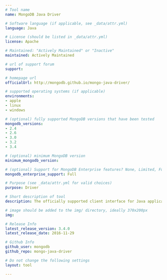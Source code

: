 ```yaml
---
# Tool name
name: MongoDB Java Driver

# Software language (if applicable, see _data/attr.yml)
language: Java

# License (should be listed in _data/attr.yml)
license: Apache

# Maintained: "Actively Maintained" or "Inactive"
maintained: Actively Maintained

# url of support forum
support: 

# homepage url
officialUrl: http://mongodb.github.io/mongo-java-driver/

# supported operating systems (if applicable)
environments:
- apple
- linux
- windows

# (optional) fully supported MongoDB versions that have been tested
mongodb_versions:
- 2.4
- 2.6
- 3.0
- 3.2
- 3.4

# (optional) minimum MongoDB version
minimum_mongodb_version:

# (optional) Support for MongoDB Enterprise features? None, Limited, Full
mongodb_enterprise_support: Full

# Purpose (see _data/attr.yml for valid choices)
purpose: Driver

# Short description of tool
description: The officially supported client interface for Java applications.

# image should be added to the img/ directory, ideally 370x200px
img: 

# Release Info
latest_release_version: 3.4.0
latest_release_date: 2016-11-29

# Github Info
github_user: mongodb
github_repo: mongo-java-driver

# Do not change the following settings
layout: tool

---
```


